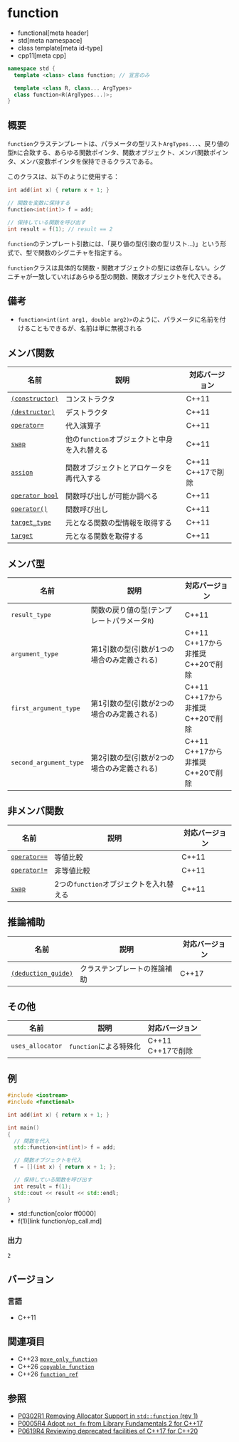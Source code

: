 # function
* functional[meta header]
* std[meta namespace]
* class template[meta id-type]
* cpp11[meta cpp]

```cpp
namespace std {
  template <class> class function; // 宣言のみ

  template <class R, class... ArgTypes>
  class function<R(ArgTypes...)>;
}
```

## 概要
`function`クラステンプレートは、パラメータの型リスト`ArgTypes...`、戻り値の型`R`に合致する、あらゆる関数ポインタ、関数オブジェクト、メンバ関数ポインタ、メンバ変数ポインタを保持できるクラスである。

このクラスは、以下のように使用する：

```cpp
int add(int x) { return x + 1; }

// 関数を変数に保持する
function<int(int)> f = add;

// 保持している関数を呼び出す
int result = f(1); // result == 2
```

`function`のテンプレート引数には、「戻り値の型(引数の型リスト...)」という形式で、型で関数のシグニチャを指定する。

`function`クラスは具体的な関数・関数オブジェクトの型には依存しない。シグニチャが一致していればあらゆる型の関数、関数オブジェクトを代入できる。

## 備考
- `function<int(int arg1, double arg2)>`のように、パラメータに名前を付けることもできるが、名前は単に無視される



## メンバ関数

| 名前 | 説明 | 対応バージョン |
|--------------------------------------------|----------------------------------------------|-------|
| [`(constructor)`](function/op_constructor.md)  | コンストラクタ                         | C++11 |
| [`(destructor)`](function/op_destructor.md)  | デストラクタ                             | C++11 |
| [`operator=`](function/op_assign.md)     | 代入演算子                                   | C++11 |
| [`swap`](function/swap.md)               | 他の`function`オブジェクトと中身を入れ替える | C++11 |
| [`assign`](function/assign.md)           | 関数オブジェクトとアロケータを再代入する     | C++11<br/> C++17で削除 |
| [`operator bool`](function/op_bool.md)   | 関数呼び出しが可能か調べる                   | C++11 |
| [`operator()`](function/op_call.md)      | 関数呼び出し                                 | C++11 |
| [`target_type`](function/target_type.md) | 元となる関数の型情報を取得する               | C++11 |
| [`target`](function/target.md)           | 元となる関数を取得する                       | C++11 |


## メンバ型

| 名前 | 説明 | 対応バージョン |
|------------------------|---------------------------------------------|-------|
| `result_type`          | 関数の戻り値の型(テンプレートパラメータ`R`) | C++11 |
| `argument_type`        | 第1引数の型(引数が1つの場合のみ定義される)  | C++11<br/> C++17から非推奨<br/> C++20で削除 |
| `first_argument_type`  | 第1引数の型(引数が2つの場合のみ定義される)  | C++11<br/> C++17から非推奨<br/> C++20で削除 |
| `second_argument_type` | 第2引数の型(引数が2つの場合のみ定義される)  | C++11<br/> C++17から非推奨<br/> C++20で削除 |


## 非メンバ関数

| 名前 | 説明 | 対応バージョン |
|--------------------------------------------|-----------------------------------------|-------|
| [`operator==`](function/op_equal.md)     | 等値比較                                | C++11 |
| [`operator!=`](function/op_not_equal.md) | 非等値比較                              | C++11 |
| [`swap`](function/swap_free.md)          | 2つの`function`オブジェクトを入れ替える | C++11 |


## 推論補助

| 名前 | 説明 | 対応バージョン |
|---------------------------------------------|------------------------------------|-------|
| [`(deduction_guide)`](function/op_deduction_guide.md) | クラステンプレートの推論補助 | C++17 |


## その他

| 名前 | 説明 | 対応バージョン |
|------------------|------------------------|-------|
| `uses_allocator` | `function`による特殊化 | C++11<br/> C++17で削除 |


## 例
```cpp example
#include <iostream>
#include <functional>

int add(int x) { return x + 1; }

int main()
{
  // 関数を代入
  std::function<int(int)> f = add;

  // 関数オブジェクトを代入
  f = [](int x) { return x + 1; };

  // 保持している関数を呼び出す
  int result = f(1);
  std::cout << result << std::endl;
}
```
* std::function[color ff0000]
* f(1)[link function/op_call.md]

### 出力
```
2
```

## バージョン
### 言語
- C++11


## 関連項目
- C++23 [`move_only_function`](move_only_function.md)
- C++26 [`copyable_function`](copyable_function.md)
- C++26 [`function_ref`](function_ref.md)


## 参照
- [P0302R1 Removing Allocator Support in `std::function` (rev 1)](http://www.open-std.org/jtc1/sc22/wg21/docs/papers/2016/p0302r1.html)
- [P0005R4 Adopt `not_fn` from Library Fundamentals 2 for C++17](http://www.open-std.org/jtc1/sc22/wg21/docs/papers/2016/p0005r4.html)
- [P0619R4 Reviewing deprecated facilities of C++17 for C++20](http://www.open-std.org/jtc1/sc22/wg21/docs/papers/2018/p0619r4.html)
